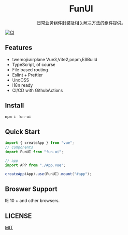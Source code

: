 <br />
<h1 align='center'>FunUI</h1>

<p align='center'>日常业务组件封装及相关解决方法的组件提供。</p>

[![CI](https://github.com/ngd-b/fun-ui/actions/workflows/main.yml/badge.svg)](https://github.com/ngd-b/fun-ui/actions/workflows/main.yml)

## Features

- twemoji:airplane Vue3,Vite2,pnpm,ESBuild
- TypeScript, of course
- File based routing
- Eslint + Prettier
- UnoCSS
- I18n ready
- CI/CD with GithubActions

## Install

```sh
npm i fun-ui
```

## Quick Start

```js
import { createApp } from "vue";
// components
import FunUI from "fun-ui";

// app
import APP from "./App.vue";

createApp(App).use(FunUI).mount("#app");
```

## Broswer Support

IE 10 + and other browsers.

## LICENSE

[MIT](./LICENSE)
